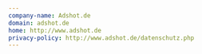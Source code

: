 ```yaml
---
company-name: Adshot.de
domain: adshot.de
home: http://www.adshot.de
privacy-policy: http://www.adshot.de/datenschutz.php
---
```




